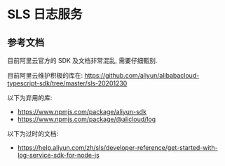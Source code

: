 # SLS 日志服务

## 参考文档

目前阿里云官方的 SDK 及文档非常混乱, 需要仔细甄别.

目前阿里云维护积极的库在:
<https://github.com/aliyun/alibabacloud-typescript-sdk/tree/master/sls-20201230>

以下为弃用的库:

- <https://www.npmjs.com/package/aliyun-sdk>
- <https://www.npmjs.com/package/@alicloud/log>

以下为过时的文档:

- <https://help.aliyun.com/zh/sls/developer-reference/get-started-with-log-service-sdk-for-node-js>
